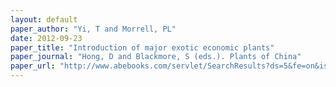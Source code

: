 ```yaml
---
layout: default
paper_author: "Yi, T and Morrell, PL"
date: 2012-09-23
paper_title: "Introduction of major exotic economic plants"
paper_journal: "Hong, D and Blackmore, S (eds.). Plants of China"
paper_url: "http://www.abebooks.com/servlet/SearchResults?ds=5&fe=on&isbn=9787030385741&n=100121501&sortby=1&cm_sp=mbc-_-9787030385741-_-filter"
---
```

